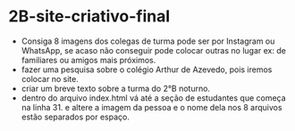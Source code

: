 
# 2B-site-criativo-final

* Consiga 8 imagens dos colegas de turma pode ser por Instagram ou WhatsApp, se acaso não conseguir pode colocar outras no lugar ex: de familiares ou amigos mais próximos.
* fazer uma pesquisa sobre o colégio Arthur de Azevedo, pois iremos colocar no site.
* criar um breve texto sobre a turma do 2°B noturno.
* dentro do arquivo index.html vá até a seção de estudantes que começa na linha 31. e altere a imagem da pessoa e o nome dela nos 8 arquivos estão separados por espaço.
